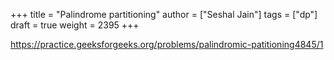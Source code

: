 +++
title = "Palindrome partitioning"
author = ["Seshal Jain"]
tags = ["dp"]
draft = true
weight = 2395
+++

<https://practice.geeksforgeeks.org/problems/palindromic-patitioning4845/1>

